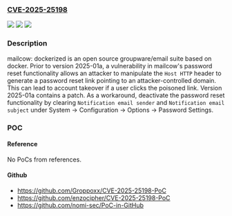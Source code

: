 ### [CVE-2025-25198](https://cve.mitre.org/cgi-bin/cvename.cgi?name=CVE-2025-25198)
![](https://img.shields.io/static/v1?label=Product&message=mailcow-dockerized&color=blue)
![](https://img.shields.io/static/v1?label=Version&message=%3C%202025-01a%20&color=brightgreen)
![](https://img.shields.io/static/v1?label=Vulnerability&message=CWE-601%3A%20URL%20Redirection%20to%20Untrusted%20Site%20('Open%20Redirect')&color=brightgreen)

### Description

mailcow: dockerized is an open source groupware/email suite based on docker. Prior to version 2025-01a, a vulnerability in mailcow's password reset functionality allows an attacker to manipulate the `Host HTTP` header to generate a password reset link pointing to an attacker-controlled domain. This can lead to account takeover if a user clicks the poisoned link. Version 2025-01a contains a patch. As a workaround, deactivate the password reset functionality by clearing `Notification email sender` and `Notification email subject` under System -> Configuration -> Options -> Password Settings.

### POC

#### Reference
No PoCs from references.

#### Github
- https://github.com/Groppoxx/CVE-2025-25198-PoC
- https://github.com/enzocipher/CVE-2025-25198-PoC
- https://github.com/nomi-sec/PoC-in-GitHub

